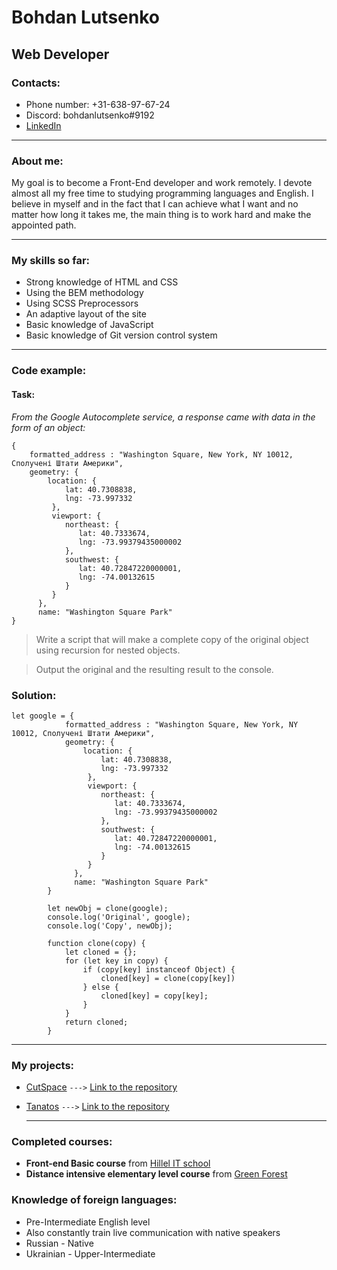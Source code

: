 # Bohdan Lutsenko

## Web Developer

### Contacts:
- Phone number: +31-638-97-67-24 
- Discord: bohdanlutsenko#9192 
- [LinkedIn](https://www.linkedin.com/in/bohdan-lutsenko-b7b378258)

--- 

### About me:

My goal is to become a Front-End developer and work remotely. I devote almost all my free time to studying programming languages ​​and English. I believe in myself and in the fact that I can achieve what I want and no matter how long it takes me, the main thing is to work hard and make the appointed path.

---

### My skills so far:
- Strong knowledge of HTML and CSS
- Using the BEM methodology
- Using SCSS Preprocessors
- An adaptive layout of the site 
- Basic knowledge of JavaScript
- Basic knowledge of Git version control system

---

### Code example: 

#### Task:

*From the Google Autocomplete service, a response came with data in the form of an object:*

```
{
    formatted_address : "Washington Square, New York, NY 10012, Сполучені Штати Америки",
    geometry: {
        location: {
            lat: 40.7308838,
            lng: -73.997332
         },
         viewport: {
            northeast: {
               lat: 40.7333674,
               lng: -73.99379435000002
            },
            southwest: {
               lat: 40.72847220000001,
               lng: -74.00132615
            }
         }
      },
      name: "Washington Square Park"
}
```
> Write a script that will make a complete copy of the original object using recursion for nested objects.

> Output the original and the resulting result to the console.

### Solution:

```
let google = {
            formatted_address : "Washington Square, New York, NY 10012, Сполучені Штати Америки",
            geometry: {
                location: {
                    lat: 40.7308838,
                    lng: -73.997332
                 },
                 viewport: {
                    northeast: {
                       lat: 40.7333674,
                       lng: -73.99379435000002
                    },
                    southwest: {
                       lat: 40.72847220000001,
                       lng: -74.00132615
                    }
                 }
              },
              name: "Washington Square Park"
        }

        let newObj = clone(google);
        console.log('Original', google);
        console.log('Copy', newObj);
        
        function clone(copy) {
            let cloned = {};
            for (let key in copy) {
                if (copy[key] instanceof Object) {
                    cloned[key] = clone(copy[key])
                } else {
                    cloned[key] = copy[key];
                }
            }
            return cloned;
        }
```
---

### My projects:
- [CutSpace](https://bogdanlucenko.github.io/CutSpace) `--->`
  [Link to the repository](https://github.com/bogdanlucenko/CutSpace)
- [Tanatos](https://bogdanlucenko.github.io/Tanatos/) `--->` 
  [Link to the repository](https://github.com/bogdanlucenko/Tanatos)

  ---

### Completed courses:
- **Front-end Basic course** from [Hillel IT school](https://ithillel.ua/courses/front-end-basic)
- **Distance intensive elementary level course** from [Green Forest](https://greenforest.com.ua/)

### Knowledge of foreign languages:
- Pre-Intermediate English level
- Also constantly train live communication with native speakers
- Russian - Native
- Ukrainian - Upper-Intermediate